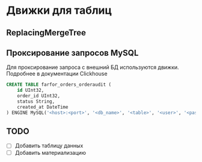 # Движки для таблиц

## ReplacingMergeTree


## Проксирование запросов MySQL
Для проксирование запроса с внешний БД используются движки. Подробнее в документации Clickhouse
```sql
CREATE TABLE farfor_orders_orderaudit (
    id UInt32,
    order_id UInt32,
    status String,
    created_at DateTime
) ENGINE MySQL('<host>:<port>', '<db_name>', '<table>', '<user>', '<password>')
```

## TODO
- [ ] Добавить таблицу данных
- [ ] Добавить материализацию